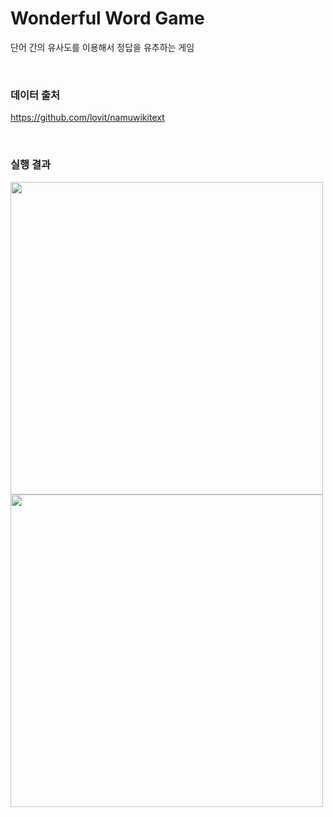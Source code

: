 # Wonderful Word Game 

단어 간의 유사도를 이용해서 정답을 유추하는 게임 

<br>

### 데이터 출처
https://github.com/lovit/namuwikitext

<br>

### 실행 결과

<img src="./img/images.png" width="500"/>

<br>

<img src="./img/images.jpg" width="500"/>

